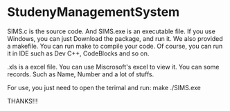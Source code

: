 # StudenyManagementSystem
SIMS.c is the source code.
And SIMS.exe is an executable file. If you use Windows, you can just Download the package, and run it.
We also provided a makefile. You can run make to compile your code. Of course, you can run it in IDE such as Dev C++, CodeBlocks and so on.

.xls is a excel file. You can use Miscrosoft's excel to view it.
You can some records. Such as Name, Number and a lot of stuffs.


For use, you just need to open the terimal
and run:
make
./SIMS.exe


THANKS!!!
